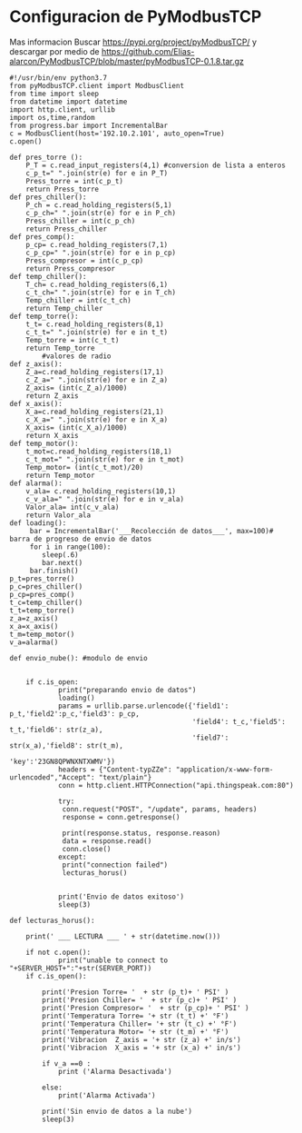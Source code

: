# Configuracion de PyModbusTCP
Mas informacion Buscar https://pypi.org/project/pyModbusTCP/
y descargar por medio de https://github.com/Elias-alarcon/PyModbusTCP/blob/master/pyModbusTCP-0.1.8.tar.gz

	#!/usr/bin/env python3.7
	from pyModbusTCP.client import ModbusClient
	from time import sleep
	from datetime import datetime
	import http.client, urllib
	import os,time,random
	from progress.bar import IncrementalBar   
	c = ModbusClient(host='192.10.2.101', auto_open=True)
	c.open()

	def pres_torre ():
		P_T = c.read_input_registers(4,1) #conversion de lista a enteros
		c_p_t=" ".join(str(e) for e in P_T)
		Press_torre = int(c_p_t)
		return Press_torre
	def pres_chiller():
		P_ch = c.read_holding_registers(5,1)
		c_p_ch=" ".join(str(e) for e in P_ch)
		Press_chiller = int(c_p_ch)
		return Press_chiller
	def pres_comp():
		p_cp= c.read_holding_registers(7,1)
		c_p_cp=" ".join(str(e) for e in p_cp)
		Press_compresor = int(c_p_cp)
		return Press_compresor
	def temp_chiller():
		T_ch= c.read_holding_registers(6,1)
		c_t_ch=" ".join(str(e) for e in T_ch)
		Temp_chiller = int(c_t_ch)
		return Temp_chiller
	def temp_torre():
		t_t= c.read_holding_registers(8,1)
		c_t_t=" ".join(str(e) for e in t_t)
		Temp_torre = int(c_t_t)
		return Temp_torre
			#valores de radio
	def z_axis():
		Z_a=c.read_holding_registers(17,1)
		c_Z_a=" ".join(str(e) for e in Z_a)
		Z_axis= (int(c_Z_a)/1000)
		return Z_axis
	def x_axis():
		X_a=c.read_holding_registers(21,1)
		c_X_a=" ".join(str(e) for e in X_a)
		X_axis= (int(c_X_a)/1000)
		return X_axis
	def temp_motor():
		t_mot=c.read_holding_registers(18,1)
		c_t_mot=" ".join(str(e) for e in t_mot)
		Temp_motor= (int(c_t_mot)/20)
		return Temp_motor
	def alarma():
		v_ala= c.read_holding_registers(10,1)
		c_v_ala=" ".join(str(e) for e in v_ala)
		Valor_ala= int(c_v_ala)
		return Valor_ala
	def loading():
		 bar = IncrementalBar('___Recolección de datos___', max=100)# barra de progreso de envio de datos 
		 for i in range(100):
			sleep(.6)
			bar.next()
         bar.finish()
	p_t=pres_torre()
	p_c=pres_chiller()
	p_cp=pres_comp()
	t_c=temp_chiller()
	t_t=temp_torre()
	z_a=z_axis()
	x_a=x_axis()
	t_m=temp_motor()
	v_a=alarma()

	def envio_nube(): #modulo de envio


		if c.is_open:
				print("preparando envio de datos")
				loading()
				params = urllib.parse.urlencode({'field1': p_t,'field2':p_c,'field3': p_cp,
												 'field4': t_c,'field5': t_t,'field6': str(z_a),
												 'field7': str(x_a),'field8': str(t_m),
												 'key':'23GN8QPWNXNTXWMV'})
				headers = {"Content-typZZe": "application/x-www-form-urlencoded","Accept": "text/plain"}
				conn = http.client.HTTPConnection("api.thingspeak.com:80")

				try:
				 conn.request("POST", "/update", params, headers)
				 response = conn.getresponse()

				 print(response.status, response.reason)
				 data = response.read()
				 conn.close()
				except:
				 print("connection failed")
				 lecturas_horus()


				print('Envio de datos exitoso')
				sleep(3)

	def lecturas_horus():

		print(' ___ LECTURA ___ ' + str(datetime.now()))

		if not c.open():
				print("unable to connect to "+SERVER_HOST+":"+str(SERVER_PORT))
		if c.is_open():

			print('Presion Torre= '  + str (p_t)+ ' PSI' )
			print('Presion Chiller= '  + str (p_c)+ ' PSI' )
			print('Presion Compresor= '  + str (p_cp)+ ' PSI' )
			print('Temperatura Torre= '+ str (t_t) +' °F')
			print('Temperatura Chiller= '+ str (t_c) +' °F')
			print('Temperatura Motor= '+ str (t_m) +' °F')
			print('Vibracion  Z_axis = '+ str (z_a) +' in/s')
			print('Vibracion  X_axis = '+ str (x_a) +' in/s')

			if v_a ==0 :
				print ('Alarma Desactivada')

			else:
				print('Alarma Activada')

			print('Sin envio de datos a la nube')
			sleep(3)
